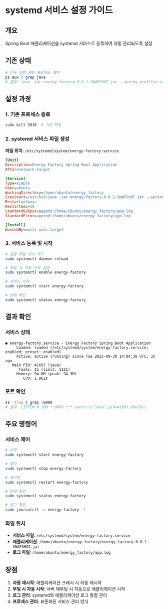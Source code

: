 # systemd 서비스 설정 가이드

## 개요
Spring Boot 애플리케이션을 systemd 서비스로 등록하여 자동 관리되도록 설정

## 기존 상태
```bash
# 수동 실행 중인 프로세스 확인
ps aux | grep java
# 결과: java -jar energy-factory-0.0.1-SNAPSHOT.jar --spring.profiles.active=dev
```

## 설정 과정

### 1. 기존 프로세스 종료
```bash
sudo kill 3910  # 기존 PID
```

### 2. systemd 서비스 파일 생성
**파일 위치**: `/etc/systemd/system/energy-factory.service`

```ini
[Unit]
Description=Energy Factory Spring Boot Application
After=network.target

[Service]
Type=simple
User=ubuntu
WorkingDirectory=/home/ubuntu/energy_factory
ExecStart=/usr/bin/java -jar energy-factory-0.0.1-SNAPSHOT.jar --spring.profiles.active=dev
Restart=always
RestartSec=10
StandardOutput=append:/home/ubuntu/energy_factory/app.log
StandardError=append:/home/ubuntu/energy_factory/app.log

[Install]
WantedBy=multi-user.target
```

### 3. 서비스 등록 및 시작
```bash
# 설정 파일 다시 로드
sudo systemctl daemon-reload

# 부팅 시 자동 시작 설정
sudo systemctl enable energy-factory

# 서비스 시작
sudo systemctl start energy-factory

# 상태 확인
sudo systemctl status energy-factory
```

## 결과 확인

### 서비스 상태
```
● energy-factory.service - Energy Factory Spring Boot Application
     Loaded: loaded (/etc/systemd/system/energy-factory.service; enabled; preset: enabled)
     Active: active (running) since Tue 2025-09-30 14:04:38 UTC; 3s ago
   Main PID: 41607 (java)
      Tasks: 15 (limit: 1121)
     Memory: 94.0M (peak: 94.3M)
        CPU: 1.961s
```

### 포트 확인
```bash
ss -tlnp | grep :8080
# 결과: LISTEN 0 100 *:8080 *:* users:(("java",pid=41607,fd=19))
```

## 주요 명령어

### 서비스 제어
```bash
# 시작
sudo systemctl start energy-factory

# 중지
sudo systemctl stop energy-factory

# 재시작
sudo systemctl restart energy-factory

# 상태 확인
sudo systemctl status energy-factory

# 로그 확인
sudo journalctl -u energy-factory -f
```

### 파일 위치
- **서비스 파일**: `/etc/systemd/system/energy-factory.service`
- **애플리케이션**: `/home/ubuntu/energy_factory/energy-factory-0.0.1-SNAPSHOT.jar`
- **로그 파일**: `/home/ubuntu/energy_factory/app.log`

## 장점
1. **자동 재시작**: 애플리케이션 크래시 시 자동 재시작
2. **부팅 시 자동 시작**: 서버 재부팅 시 자동으로 애플리케이션 시작
3. **로그 관리**: systemd와 애플리케이션 로그 통합 관리
4. **프로세스 관리**: 표준화된 서비스 관리 방식